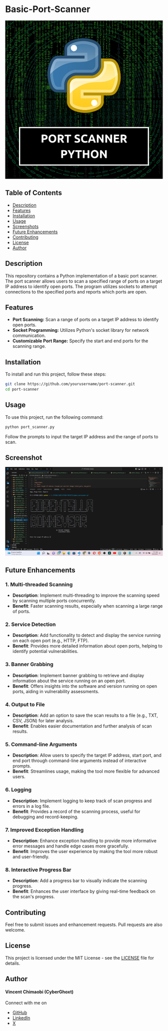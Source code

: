 
# Basic-Port-Scanner

<a>
  <img src="https://github.com/VincentRitchie/Basic-Port-Scanner/blob/main/portscannerpython.png" alt="Logo" width="650" />
</a>

## Table of Contents
- [Description](#description)
- [Features](#features)
- [Installation](#installation)
- [Usage](#usage)
- [Screenshots](#screenshots)
- [Future Enhancements](#future-enhancements)
- [Contributing](#contributing)
- [License](#license)
- [Author](#author)

## Description
This repository contains a Python implementation of a basic port scanner. The port scanner allows users to scan a specified range of ports on a target IP address to identify open ports. The program utilizes sockets to attempt connections to the specified ports and reports which ports are open.

## Features
- **Port Scanning:** Scan a range of ports on a target IP address to identify open ports.
- **Socket Programming:** Utilizes Python's socket library for network communication.
- **Customizable Port Range:** Specify the start and end ports for the scanning range.

## Installation
To install and run this project, follow these steps:

```sh
git clone https://github.com/yourusername/port-scanner.git
cd port-scanner
```

## Usage
To use this project, run the following command:

```sh
python port_scanner.py
```
Follow the prompts to input the target IP address and the range of ports to scan.

## Screenshot

<a>
  <img src="https://github.com/VincentRitchie/Basic-Port-Scanner/blob/main/Simple%20Port%20Scanner%20Screenshot.png" alt="Logo" width="650" />
</a>

## Future Enhancements

### 1. **Multi-threaded Scanning**
   - **Description**: Implement multi-threading to improve the scanning speed by scanning multiple ports concurrently.
   - **Benefit**: Faster scanning results, especially when scanning a large range of ports.

### 2. **Service Detection**
   - **Description**: Add functionality to detect and display the service running on each open port (e.g., HTTP, FTP).
   - **Benefit**: Provides more detailed information about open ports, helping to identify potential vulnerabilities.

### 3. **Banner Grabbing**
   - **Description**: Implement banner grabbing to retrieve and display information about the service running on an open port.
   - **Benefit**: Offers insights into the software and version running on open ports, aiding in vulnerability assessments.

### 4. **Output to File**
   - **Description**: Add an option to save the scan results to a file (e.g., TXT, CSV, JSON) for later analysis.
   - **Benefit**: Enables easier documentation and further analysis of scan results.

### 5. **Command-line Arguments**
   - **Description**: Allow users to specify the target IP address, start port, and end port through command-line arguments instead of interactive prompts.
   - **Benefit**: Streamlines usage, making the tool more flexible for advanced users.

### 6. **Logging**
   - **Description**: Implement logging to keep track of scan progress and errors in a log file.
   - **Benefit**: Provides a record of the scanning process, useful for debugging and record-keeping.

### 7. **Improved Exception Handling**
   - **Description**: Enhance exception handling to provide more informative error messages and handle edge cases more gracefully.
   - **Benefit**: Improves the user experience by making the tool more robust and user-friendly.

### 8. **Interactive Progress Bar**
   - **Description**: Add a progress bar to visually indicate the scanning progress.
   - **Benefit**: Enhances the user interface by giving real-time feedback on the scan's progress.

## Contributing

Feel free to submit issues and enhancement requests. Pull requests are also welcome.

## License

This project is licensed under the MIT License - see the [LICENSE](https://github.com/yourusername/port-scanner/blob/main/LICENSE) file for details.

## Author

#### Vincent Chimaobi (CyberGhoxt)

Connect with me on 
- [GitHub](https://www.github.com/VincentRitchie/VincentRitchie)
- [LinkedIn](https://www.linkedin.com/in/vincent-chimaobi-53b458216?trk=contact-info)
- [X](https://x.com/vin_chimaobi042)
